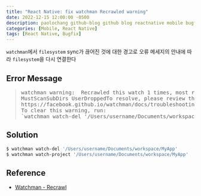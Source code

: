 ```yaml
---
title: "React Native: fix watchman Recrawled warning"
date: 2022-12-15 12:00:00 -0500
description: paolochang github-blog github blog reactnative mobile bugfix
categories: [Mobile, React Native]
tags: [React Native, Bugfix]
---
```


<style type='text/css'>
.rouge-code pre {
  overflow: auto !important;
  overflow-wrap: anywhere !important;
  white-space: pre-wrap;
}
</style>

`watchman`에서 `filesystem` sync가 끊어진 것에 대한 경고로 오류 메세지의 안내에 따라 `filesystem`을 다시 연결한다

## Error Message

> <pre>
> watchman warning:  Recrawled this watch 1 times, most recently because:
> MustScanSubDirs UserDroppedTo resolve, please review the information on
> https://facebook.github.io/watchman/docs/troubleshooting.html#recrawl
> To clear this warning, run:
> `watchman watch-del '/Users/username/Documents/workspace/MyApp' ; watchman watch-project '/Users/username/Documents/workspace/MyApp'`
> </pre>

## Solution

```sh
$ watchman watch-del '/Users/username/Documents/workspace/MyApp'
$ watchman watch-project '/Users/username/Documents/workspace/MyApp'
```

## Reference

- [Watchman - Recrawl](https://facebook.github.io/watchman/docs/troubleshooting.html#recrawl)
